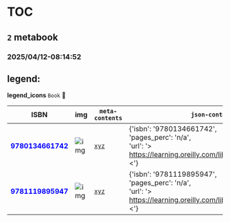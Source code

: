 
# TOC
## `2` metabook
### 2025/04/12-08:14:52

## legend:

**legend_icons**
`Book` :book:

|  ISBN 	|   img	|  `meta-contents`  	|  `json-contents` 	| `status` | `icons`
|---	|---	|---	|---		|---	|---	|
|<span style="color:blue">**9780134661742**</span>|![`img`](./././0to100/9780134661742//9780134661742/9780134661742.png)|[`xyz`](././0to100/9780134661742/)|{'isbn': '9780134661742',<br/> 'pages_perc': 'n/a',<br/> 'url': '> https://learning.oreilly.com/library/9780134661742 <'}|<span style="color:yellow">**WIP**</span>|:book:|
|<span style="color:blue">**9781119895947**</span>|![`img`](./././0to100/9781119895947//9781119895947/9781119895947.png)|[`xyz`](././0to100/9781119895947/)|{'isbn': '9781119895947',<br/> 'pages_perc': 'n/a',<br/> 'url': '> https://learning.oreilly.com/library/9781119895947 <'}|<span style="color:yellow">**WIP**</span>|:book:|
        